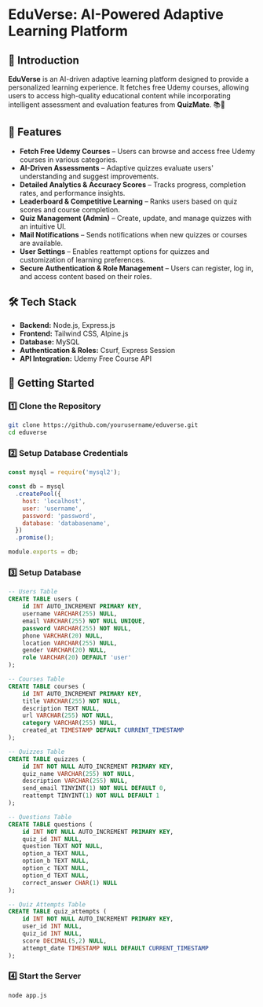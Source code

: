 # EduVerse: AI-Powered Adaptive Learning Platform  

## 🚀 Introduction  
**EduVerse** is an AI-driven adaptive learning platform designed to provide a personalized learning experience. It fetches free Udemy courses, allowing users to access high-quality educational content while incorporating intelligent assessment and evaluation features from **QuizMate**. 📚🚀  

## 🎯 Features  
- **Fetch Free Udemy Courses** – Users can browse and access free Udemy courses in various categories.  
- **AI-Driven Assessments** – Adaptive quizzes evaluate users' understanding and suggest improvements.  
- **Detailed Analytics & Accuracy Scores** – Tracks progress, completion rates, and performance insights.  
- **Leaderboard & Competitive Learning** – Ranks users based on quiz scores and course completion.  
- **Quiz Management (Admin)** – Create, update, and manage quizzes with an intuitive UI.  
- **Mail Notifications** – Sends notifications when new quizzes or courses are available.  
- **User Settings** – Enables reattempt options for quizzes and customization of learning preferences.  
- **Secure Authentication & Role Management** – Users can register, log in, and access content based on their roles.  

## 🛠️ Tech Stack  
- **Backend:** Node.js, Express.js  
- **Frontend:** Tailwind CSS, Alpine.js  
- **Database:** MySQL  
- **Authentication & Roles:** Csurf, Express Session  
- **API Integration:** Udemy Free Course API  

## 🚀 Getting Started  

### 1️⃣ Clone the Repository  
```sh  
git clone https://github.com/yourusername/eduverse.git  
cd eduverse  
```

### 2️⃣ Setup Database Credentials  
```js  
const mysql = require('mysql2');  

const db = mysql  
  .createPool({  
    host: 'localhost',  
    user: 'username',  
    password: 'password',  
    database: 'databasename',  
  })  
  .promise();  

module.exports = db;  
```

### 3️⃣ Setup Database  
```sql  
-- Users Table  
CREATE TABLE users (  
    id INT AUTO_INCREMENT PRIMARY KEY,  
    username VARCHAR(255) NULL,  
    email VARCHAR(255) NOT NULL UNIQUE,  
    password VARCHAR(255) NOT NULL,  
    phone VARCHAR(20) NULL,  
    location VARCHAR(255) NULL,  
    gender VARCHAR(20) NULL,  
    role VARCHAR(20) DEFAULT 'user'  
);

-- Courses Table  
CREATE TABLE courses (  
    id INT AUTO_INCREMENT PRIMARY KEY,  
    title VARCHAR(255) NOT NULL,  
    description TEXT NULL,  
    url VARCHAR(255) NOT NULL,  
    category VARCHAR(255) NULL,  
    created_at TIMESTAMP DEFAULT CURRENT_TIMESTAMP  
);

-- Quizzes Table  
CREATE TABLE quizzes (  
    id INT NOT NULL AUTO_INCREMENT PRIMARY KEY,  
    quiz_name VARCHAR(255) NOT NULL,  
    description VARCHAR(255) NULL,  
    send_email TINYINT(1) NOT NULL DEFAULT 0,  
    reattempt TINYINT(1) NOT NULL DEFAULT 1  
);

-- Questions Table  
CREATE TABLE questions (  
    id INT NOT NULL AUTO_INCREMENT PRIMARY KEY,  
    quiz_id INT NULL,  
    question TEXT NOT NULL,  
    option_a TEXT NULL,  
    option_b TEXT NULL,  
    option_c TEXT NULL,  
    option_d TEXT NULL,  
    correct_answer CHAR(1) NULL  
);

-- Quiz Attempts Table  
CREATE TABLE quiz_attempts (  
    id INT NOT NULL AUTO_INCREMENT PRIMARY KEY,  
    user_id INT NULL,  
    quiz_id INT NULL,  
    score DECIMAL(5,2) NULL,  
    attempt_date TIMESTAMP NULL DEFAULT CURRENT_TIMESTAMP  
);
```

### 4️⃣ Start the Server  
```sh  
node app.js  
```

